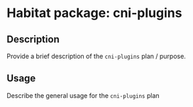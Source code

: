 # Habitat package: cni-plugins

## Description

Provide a brief description of the `cni-plugins` plan / purpose.

## Usage

Describe the general usage for the `cni-plugins` plan
